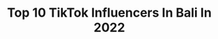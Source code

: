 ---
title: Top 10 TikTok Influencers In Bali In 2022
description: >-
  Find top TikTok influencers in Bali in 2022. Most popular hashtags: #fyp #duet #foryoupage #bali.
platform: TikTok
hits: 112
text_top: Identify the best TikTok accounts on inBeat.
text_bottom: Our platform aggregates 112 TikTok influencers like this in Bali, Indonesia for you to work with.
profiles:
  - username: "shantyjuliyani07"
    fullname: >-
      TTCS/THC.founder shanty
    bio: >-
      like aku pasti aku like balik
    location: "Indonesia"
    followers: 7270
    engagement: 4757
    commentsToLikes: 0.200257
    id: ckcpukc4fpqjf0j2377hnvw6z
    verified: false
    hashtags: ""
  - username: "akuocha"
    fullname: >-
      ocha
    bio: >-
      19 balinese business inq @ochamg (on line) 📩 ochamega03@gmail.com
    location: "Indonesia"
    followers: 2900000
    engagement: 1988
    commentsToLikes: 0.013997
    id: ckc1u5vjzydwb0j23n9nf4pcw
    verified: true
    hashtags: "#transition, #ichiocha, #transitioner, #effort"
  - username: "tyoragil1904"
    fullname: >-
      Tyo Ragil🇮🇩
    bio: >-
      📍Badung, BALI🌴 FOR MORE 👉DM Grub Wa 👇
    location: "Indonesia"
    followers: 24800
    engagement: 1784
    commentsToLikes: 0.072456
    id: ckavp1wmkzzdf0j23zm3r2qbo
    verified: false
    hashtags: "#winwithasmile, #jadiawsem, #awesomeisus, #foryoupage"
  - username: "ngakanbonchell"
    fullname: >-
      AJIK KABE🏝
    bio: >-
      🏠Gianyar, Bali Help 1K instagram Bantu 100k ges😭 ↘️Donasi seikhlasnya Bund↙️
    location: "Indonesia"
    followers: 85200
    engagement: 911
    commentsToLikes: 0.053486
    id: ckcopxcil72iq0j23fwmlyjzd
    verified: false
    hashtags: "#mobilelegends, #mobilelegendindonesia, #ngakanbonchell, #kaguratiktok"
  - username: "typmeup"
    fullname: >-
      Typo Queeen🎀
    bio: >-
      bALi h03/crackhead no in between For fun only<3
    location: "Indonesia"
    followers: 39200
    engagement: 1623
    commentsToLikes: 0.022425
    id: ckbqdfnm2zf5q0j23afdlpsho
    verified: false
    hashtags: "#duet, #gabutdoang"
  - username: "ayusheilani"
    fullname: >-
      Ayu Sheilani
    bio: >-
      📍Bali
    location: "Indonesia"
    followers: 12300
    engagement: 505
    commentsToLikes: 0.083850
    id: ckceiw74ardvs0j23zgf3fhvj
    verified: false
    hashtags: "#duet, #fyp, #boyfriendday"
  - username: "erilegas"
    fullname: >-
      Chill-Kid
    bio: >-
      Bali kid🏝 Just to busy having fun
    location: "Indonesia"
    followers: 38100
    engagement: 421
    commentsToLikes: 0.070399
    id: ckc8iwpqfcfqf0j232nib7qvg
    verified: false
    hashtags: "#sign, #aries, #foryou, #omnibuslaw"
  - username: "sptrakori_"
    fullname: >-
      sptrakori_
    bio: >-
      Bali🇮🇩 NANYAK LAGI LU! QNA NGAKAKK!!😭🤣 ⬇️Buruan cek sekarang⬇️
    location: "Indonesia"
    followers: 1600000
    engagement: 1889
    commentsToLikes: 0.012450
    id: ckc8vz2mzj5nd0j230vzcn62m
    verified: false
    hashtags: "#canrelate, #fyp, #foryou, #foryoupage"
  - username: "dikaagans__"
    fullname: >-
      Dikaaaa
    bio: >-
      Gianyar-Bali 🇮🇩 ig :: @Dika_958
    location: "Indonesia"
    followers: 18800
    engagement: 1342
    commentsToLikes: 0.054982
    id: ckbkpyramk6vh0j23wna6izbq
    verified: false
    hashtags: "#fypbali, #zoommyface, #dc, #dct"
  - username: "dr.mariojohan"
    fullname: >-
      dr.Joee
    bio: >-
      🇮🇩 Bali Health & Relationship Business Inquiry DM IG @joeandzie
    location: "Indonesia"
    followers: 145800
    engagement: 840
    commentsToLikes: 0.028421
    id: ckc3dxkofz6bv0j231wxmgj9k
    verified: false
    hashtags: "#samasamabelajar, #duet, #tiktokpintar, #kisahmistis"
---